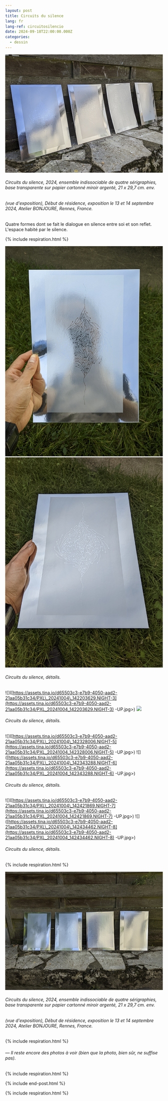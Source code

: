```yaml
---
layout: post
title: Circuits du silence
lang: fr
lang-ref: circuitosilencio
date: 2024-09-18T22:00:00.000Z
categories:
  - dessin
---
```


![](</imgs/PXL_20241004_143006256.NIGHT-10 -UP.jpg>)

###### *Circuits du silence*, 2024, ensemble indissociable de quatre sérigraphies, base transparente sur papier cartonné miroir argenté, 21 x 29,7 cm. env.

###### (vue d'exposition), *Début de résidence*, exposition le 13 et 14 septembre 2024, Atelier BONJOURE, Rennes, France.

Quatre formes dont se fait le dialogue en silence entre soi et son reflet.
L'espace habité par le silence.

{% include respiration.html %}

![](</imgs/PXL_20241004_142041293.NIGHT-1 -UP.jpg>)
![](</imgs/PXL_20241004_142105513.NIGHT-2 -UP.jpg>)

###### *Circuits du silence*, détails.

!\[]\([https://assets.tina.io/d65503c3-e7b9-4050-aad2-21aa05b31c34/PXL\_20241004\_142203629.NIGHT-3](https://assets.tina.io/d65503c3-e7b9-4050-aad2-21aa05b31c34/PXL_20241004_142203629.NIGHT-3) -UP.jpg>)
![](/imgs/PXL_20241004_142237973.NIGHT-4.jpg>)

###### *Circuits du silence*, détails.

!\[]\([https://assets.tina.io/d65503c3-e7b9-4050-aad2-21aa05b31c34/PXL\_20241004\_142328006.NIGHT-5](https://assets.tina.io/d65503c3-e7b9-4050-aad2-21aa05b31c34/PXL_20241004_142328006.NIGHT-5) -UP.jpg>)
!\[]\([https://assets.tina.io/d65503c3-e7b9-4050-aad2-21aa05b31c34/PXL\_20241004\_142343288.NIGHT-6](https://assets.tina.io/d65503c3-e7b9-4050-aad2-21aa05b31c34/PXL_20241004_142343288.NIGHT-6) -UP.jpg>)

###### *Circuits du silence*, détails.

!\[]\([https://assets.tina.io/d65503c3-e7b9-4050-aad2-21aa05b31c34/PXL\_20241004\_142421869.NIGHT-7](https://assets.tina.io/d65503c3-e7b9-4050-aad2-21aa05b31c34/PXL_20241004_142421869.NIGHT-7) -UP.jpg>)
!\[]\([https://assets.tina.io/d65503c3-e7b9-4050-aad2-21aa05b31c34/PXL\_20241004\_142434462.NIGHT-8](https://assets.tina.io/d65503c3-e7b9-4050-aad2-21aa05b31c34/PXL_20241004_142434462.NIGHT-8) -UP.jpg>)

###### *Circuits du silence*, détails.

{% include respiration.html %}

![](</imgs/PXL_20241004_142929492.NIGHT-9 -UP.jpg>)

###### *Circuits du silence*, 2024, ensemble indissociable de quatre sérigraphies, base transparente sur papier cartonné miroir argenté, 21 x 29,7 cm. env.

###### (vue d'exposition), *Début de résidence*, exposition le 13 et 14 septembre 2024, Atelier BONJOURE, Rennes, France.

{% include respiration.html %}

###### — *Il reste encore des photos à voir (bien que la photo, bien sûr, ne suffise pas).*

{% include respiration.html %}

{% include end-post.html %}

{% include respiration.html %}
